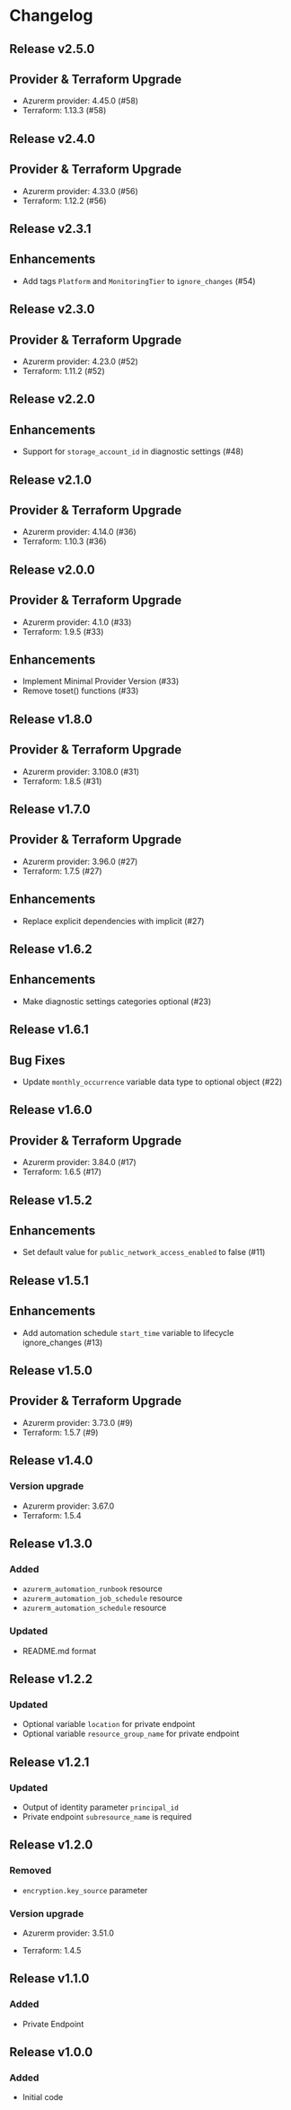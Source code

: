 # Changelog

## Release v2.5.0

## Provider & Terraform Upgrade
- Azurerm provider: 4.45.0 (#58)
- Terraform: 1.13.3 (#58)
   
## Release v2.4.0

## Provider & Terraform Upgrade
- Azurerm provider: 4.33.0 (#56)
- Terraform: 1.12.2 (#56)
   
## Release v2.3.1

## Enhancements

- Add tags `Platform` and `MonitoringTier` to `ignore_changes` (#54)


   
## Release v2.3.0

## Provider & Terraform Upgrade
- Azurerm provider: 4.23.0 (#52)
- Terraform: 1.11.2 (#52)
   
## Release v2.2.0

## Enhancements

- Support for `storage_account_id` in diagnostic settings (#48)


   
## Release v2.1.0

## Provider & Terraform Upgrade
- Azurerm provider: 4.14.0 (#36)
- Terraform: 1.10.3 (#36)
   
## Release v2.0.0

## Provider & Terraform Upgrade
- Azurerm provider: 4.1.0 (#33)
- Terraform: 1.9.5 (#33)
## Enhancements
- Implement Minimal Provider Version (#33)
- Remove toset() functions (#33)
   
## Release v1.8.0

## Provider & Terraform Upgrade
- Azurerm provider: 3.108.0 (#31)
- Terraform: 1.8.5 (#31)
   
## Release v1.7.0

## Provider & Terraform Upgrade

- Azurerm provider: 3.96.0 (#27)
- Terraform: 1.7.5 (#27)

## Enhancements

- Replace explicit dependencies with implicit (#27)
   
## Release v1.6.2

## Enhancements

- Make diagnostic settings categories optional (#23)


   
## Release v1.6.1

## Bug Fixes
- Update `monthly_occurrence` variable data type to optional object (#22)



   
## Release v1.6.0

## Provider & Terraform Upgrade
- Azurerm provider: 3.84.0 (#17)
- Terraform: 1.6.5 (#17)
   
## Release v1.5.2

## Enhancements

- Set default value for `public_network_access_enabled` to false (#11)


   
## Release v1.5.1

## Enhancements

- Add automation schedule `start_time` variable to lifecycle ignore_changes (#13)


   
## Release v1.5.0

## Provider & Terraform Upgrade
- Azurerm provider: 3.73.0 (#9)
- Terraform: 1.5.7 (#9)


   
## Release v1.4.0

### Version upgrade
- Azurerm provider: 3.67.0
- Terraform: 1.5.4
   
## Release v1.3.0

### Added
- `azurerm_automation_runbook` resource
- `azurerm_automation_job_schedule` resource
- `azurerm_automation_schedule` resource
### Updated
- README.md format
   
## Release v1.2.2

### Updated
- Optional variable `location` for private endpoint
- Optional variable  `resource_group_name` for private endpoint


   
## Release v1.2.1

### Updated
- Output of identity parameter `principal_id` 
- Private endpoint `subresource_name` is required
   
## Release v1.2.0

### Removed

- `encryption.key_source` parameter

### Version upgrade

- Azurerm provider: 3.51.0

- Terraform: 1.4.5

   
## Release v1.1.0

### Added

- Private Endpoint
   
## Release v1.0.0

### Added

- Initial code
   